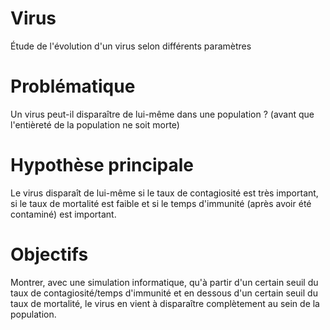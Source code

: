 # Virus
Étude de l'évolution d'un virus selon différents paramètres

# Problématique
Un virus peut-il disparaître de lui-même dans une population ? (avant que l'entièreté de la population ne soit morte)

# Hypothèse principale
Le virus disparaît de lui-même si le taux de contagiosité est très important, si le taux de mortalité est faible et si le temps d'immunité (après avoir été contaminé) est important.

# Objectifs
Montrer, avec une simulation informatique, qu'à partir d'un certain seuil du taux de contagiosité/temps d'immunité et en dessous d'un certain seuil du taux de mortalité, le virus en vient à
disparaître complètement au sein de la population.
